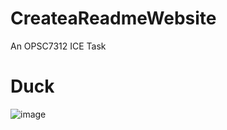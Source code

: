# CreateaReadmeWebsite
An OPSC7312 ICE Task
# Duck
![image](https://github.com/romeo12346/CreateaReadmeWebsite/assets/116079876/8519b465-d0f6-41ea-8273-249c969251c7)
